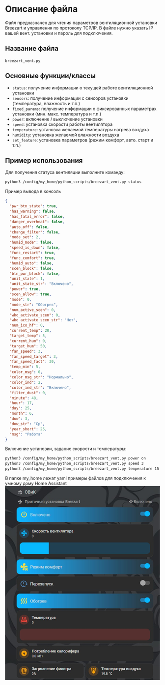 # Описание файла
Файл предназначен для чтения параметров вентиляционной установки Breezart и управления по протоколу TCP/IP.
В файле нужно указать IP вашей вент. установки и пароль для подключения.

## Название файла
`breezart_vent.py`

## Основные функции/классы
- `status`: получение информации о текущей работе вентиляционной установки
- `sensors`: получение информации с сенсоров установки (температура, влажность и т.п.)
- `fixed_params`: получение информации о фиксированных параметрах установки (мин. макс. температура и т.п.)
- `power`: включение / выключение установки
- `speed`: установка скорости работы вентилятора
- `temperature`: установка желаемой температуры нагрева воздуха
- `humidity`: установка желаемой влажности воздуха
- `set_feature`: установка параметров (режим комфорт, авто. старт и т.п.)

## Пример использования
Для получения статуса вентиляции выполните команду:
```bash
python3 /config/my_home/python_scripts/breezart_vent.py status
```
Пример вывода в консоль
```json
{
  "pwr_btn_state": true,
  "has_warning": false,
  "has_fatal_error": false,
  "danger_overheat": false,
  "auto_off": false,
  "change_filter": false,
  "mode_set": 2,
  "humid_mode": false,
  "speed_is_down": false,
  "func_restart": true,
  "func_comfort": true,
  "humid_auto": false,
  "scen_block": false,
  "btn_pwr_block": false,
  "unit_state": 1,
  "unit_state_str": "Включено",
  "power": true,
  "scen_allow": true,
  "mode": 0,
  "mode_str": "Обогрев",
  "num_active_scen": 0,
  "who_activate_scen": 0,
  "who_activate_scen_str": "Нет",
  "num_ico_hf": 0,
  "current_temp": 20,
  "target_temp": 5,
  "current_hum": 0,
  "target_hum": 50,
  "fan_speed": 3,
  "fan_speed_target": 3,
  "fan_speed_fact": 30,
  "temp_min": 5,
  "color_msg": 0,
  "color_msg_str": "Нормально",
  "color_ind": 2,
  "color_ind_str": "Включено",
  "filter_dust": 0,
  "minute": 48,
  "hour": 17,
  "day": 25,
  "month": 6,
  "dow": 3,
  "dow_str": "Ср",
  "year_short": 25,
  "msg": "Работа"
}
```
Включение установки, задание скорости и температуры:
```bash
python3 /config/my_home/python_scripts/breezart_vent.py power on
python3 /config/my_home/python_scripts/breezart_vent.py speed 3
python3 /config/my_home/python_scripts/breezart_vent.py temperature 15
```
В папке my_home лежат yaml примеры файлов для подключения к умному дому Home Assistant
![пример](screen/breezart_screen_ha.jpg)
